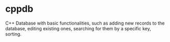 # cppdb

C++ Database with basic functionalities, such as adding new records to the database, editing existing ones, searching for them by a specific key, sorting.
